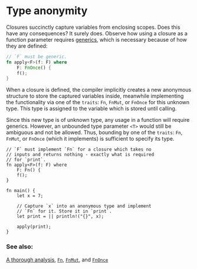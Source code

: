 # Type anonymity

Closures succinctly capture variables from enclosing scopes. Does this have
any consequences? It surely does. Observe how using a closure as a function
parameter requires [generics], which is necessary because of how they are
defined:

```rust
// `F` must be generic.
fn apply<F>(f: F) where
    F: FnOnce() {
    f();
}
```

When a closure is defined, the compiler implicitly creates a new
anonymous structure to store the captured variables inside, meanwhile
implementing the functionality via one of the `traits`: `Fn`, `FnMut`, or
`FnOnce` for this unknown type. This type is assigned to the variable which
is stored until calling.

Since this new type is of unknown type, any usage in a function will require
generics. However, an unbounded type parameter `<T>` would still be ambiguous
and not be allowed. Thus, bounding by one of the `traits`: `Fn`, `FnMut`, or
`FnOnce` (which it implements) is sufficient to specify its type.

```rust,editable
// `F` must implement `Fn` for a closure which takes no
// inputs and returns nothing - exactly what is required
// for `print`.
fn apply<F>(f: F) where
    F: Fn() {
    f();
}

fn main() {
    let x = 7;

    // Capture `x` into an anonymous type and implement
    // `Fn` for it. Store it in `print`.
    let print = || println!("{}", x);

    apply(print);
}
```

### See also:

[A thorough analysis][thorough_analysis], [`Fn`][fn], [`FnMut`][fn_mut],
and [`FnOnce`][fn_once]

[generics]: generics.html
[fn]: https://doc.rust-lang.org/std/ops/trait.Fn.html
[fn_mut]: https://doc.rust-lang.org/std/ops/trait.FnMut.html
[fn_once]: https://doc.rust-lang.org/std/ops/trait.FnOnce.html
[thorough_analysis]: https://huonw.github.io/blog/2015/05/finding-closure-in-rust/
